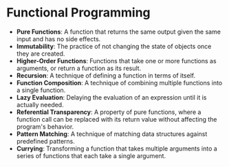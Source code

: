 # Functional Programming

- **Pure Functions**: A function that returns the same output given the same input and has no side effects.
- **Immutability**: The practice of not changing the state of objects once they are created.
- **Higher-Order Functions**: Functions that take one or more functions as arguments, or return a function as its result.
- **Recursion**: A technique of defining a function in terms of itself.
- **Function Composition**: A technique of combining multiple functions into a single function.
- **Lazy Evaluation**: Delaying the evaluation of an expression until it is actually needed.
- **Referential Transparency**: A property of pure functions, where a function call can be replaced with its return value without affecting the program's behavior.
- **Pattern Matching**: A technique of matching data structures against predefined patterns.
- **Currying**: Transforming a function that takes multiple arguments into a series of functions that each take a single argument.
